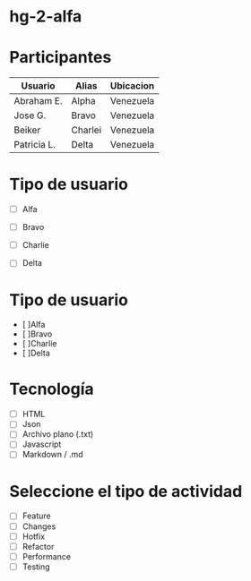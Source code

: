 # hg-2-alfa

# Participantes


| Usuario      |     Alias    | Ubicacion  |
|--------------|--------------|------------|
| Abraham E.   |     Alpha    | Venezuela  |
| Jose G.      |     Bravo    | Venezuela  |
| Beiker       |     Charlei  | Venezuela  |
| Patricia L.  |     Delta    | Venezuela  |


# Tipo de usuario
- [ ] Alfa
- [ ] Bravo 
- [ ] Charlie
- [ ] Delta


# Tipo de usuario

- [ ]Alfa
- [ ]Bravo
- [ ]Charlie
- [ ]Delta

# Tecnología
-[ ] HTML
-[ ] Json
-[ ] Archivo plano (.txt)
-[ ] Javascript
-[ ] Markdown / .md

# Seleccione el tipo de actividad
-[ ] Feature
-[ ] Changes
-[ ] Hotfix
-[ ] Refactor
-[ ] Performance
-[ ] Testing
